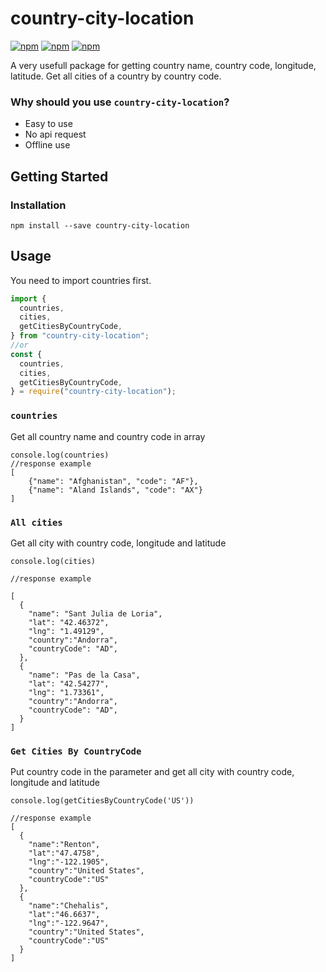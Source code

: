# country-city-location

[![npm](https://img.shields.io/npm/v/country-city-location)](https://www.npmjs.com/package/country-city-location)
[![npm](https://img.shields.io/npm/l/country-city-location)]()
[![npm](https://img.shields.io/npm/dw/country-city-location)](https://www.npmjs.com/package/country-city-location)

A very usefull package for getting country name, country code, longitude, latitude. Get all cities of a country by country code.

### Why should you use `country-city-location`?

- Easy to use
- No api request
- Offline use

## Getting Started

### Installation

```
npm install --save country-city-location
```

## Usage

You need to import countries first.

```javascript
import {
  countries,
  cities,
  getCitiesByCountryCode,
} from "country-city-location";
//or
const {
  countries,
  cities,
  getCitiesByCountryCode,
} = require("country-city-location");
```

### `countries`

Get all country name and country code in array

```
console.log(countries)
//response example
[
    {"name": "Afghanistan", "code": "AF"},
    {"name": "Aland Islands", "code": "AX"}
]

```

### `All cities`

Get all city with country code, longitude and latitude

```
console.log(cities)

//response example

[
  {
    "name": "Sant Julia de Loria",
    "lat": "42.46372",
    "lng": "1.49129",
    "country":"Andorra",
    "countryCode": "AD",
  },
  {
    "name": "Pas de la Casa",
    "lat": "42.54277",
    "lng": "1.73361",
    "country":"Andorra",
    "countryCode": "AD",
  }
]

```

### `Get Cities By CountryCode`

Put country code in the parameter and get all city with country code, longitude and latitude

```
console.log(getCitiesByCountryCode('US'))

//response example
[
  {
    "name":"Renton",
    "lat":"47.4758",
    "lng":"-122.1905",
    "country":"United States",
    "countryCode":"US"
  },
  {
    "name":"Chehalis",
    "lat":"46.6637",
    "lng":"-122.9647",
    "country":"United States",
    "countryCode":"US"
  }
]
```

